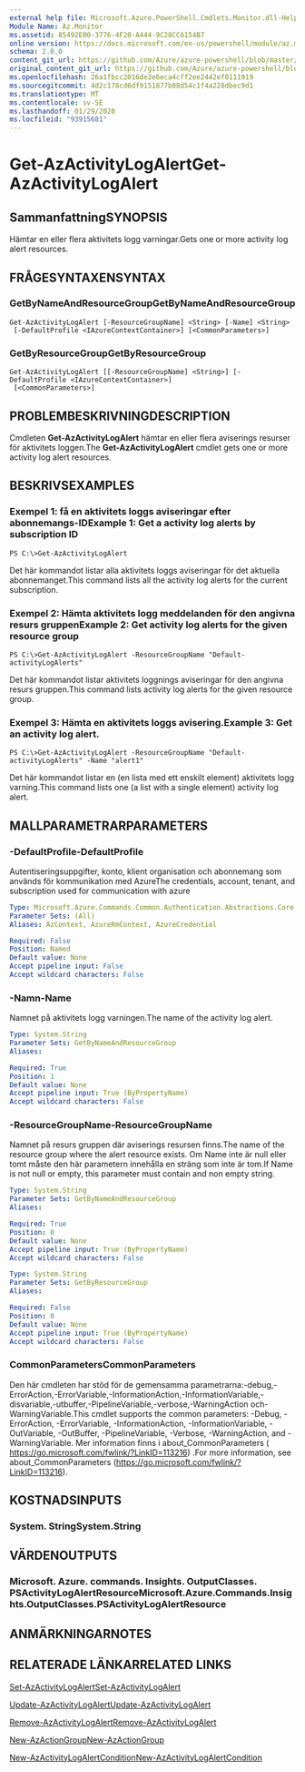 ```yaml
---
external help file: Microsoft.Azure.PowerShell.Cmdlets.Monitor.dll-Help.xml
Module Name: Az.Monitor
ms.assetid: 85492E00-3776-4F20-A444-9C28CC6154B7
online version: https://docs.microsoft.com/en-us/powershell/module/az.monitor/get-azactivitylogalert
schema: 2.0.0
content_git_url: https://github.com/Azure/azure-powershell/blob/master/src/Monitor/Monitor/help/Get-AzActivityLogAlert.md
original_content_git_url: https://github.com/Azure/azure-powershell/blob/master/src/Monitor/Monitor/help/Get-AzActivityLogAlert.md
ms.openlocfilehash: 26a1fbcc2016de2e6eca4cff2ee2442ef0111919
ms.sourcegitcommit: 4d2c178cd6df9151877b08d54c1f4a228dbec9d1
ms.translationtype: MT
ms.contentlocale: sv-SE
ms.lasthandoff: 01/29/2020
ms.locfileid: "93915681"
---
```

# <span data-ttu-id="4656e-101">Get-AzActivityLogAlert</span><span class="sxs-lookup"><span data-stu-id="4656e-101">Get-AzActivityLogAlert</span></span>

## <span data-ttu-id="4656e-102">Sammanfattning</span><span class="sxs-lookup"><span data-stu-id="4656e-102">SYNOPSIS</span></span>
<span data-ttu-id="4656e-103">Hämtar en eller flera aktivitets logg varningar.</span><span class="sxs-lookup"><span data-stu-id="4656e-103">Gets one or more activity log alert resources.</span></span>

## <span data-ttu-id="4656e-104">FRÅGESYNTAXEN</span><span class="sxs-lookup"><span data-stu-id="4656e-104">SYNTAX</span></span>

### <span data-ttu-id="4656e-105">GetByNameAndResourceGroup</span><span class="sxs-lookup"><span data-stu-id="4656e-105">GetByNameAndResourceGroup</span></span>
```
Get-AzActivityLogAlert [-ResourceGroupName] <String> [-Name] <String>
 [-DefaultProfile <IAzureContextContainer>] [<CommonParameters>]
```

### <span data-ttu-id="4656e-106">GetByResourceGroup</span><span class="sxs-lookup"><span data-stu-id="4656e-106">GetByResourceGroup</span></span>
```
Get-AzActivityLogAlert [[-ResourceGroupName] <String>] [-DefaultProfile <IAzureContextContainer>]
 [<CommonParameters>]
```

## <span data-ttu-id="4656e-107">PROBLEMBESKRIVNING</span><span class="sxs-lookup"><span data-stu-id="4656e-107">DESCRIPTION</span></span>
<span data-ttu-id="4656e-108">Cmdleten **Get-AzActivityLogAlert** hämtar en eller flera aviserings resurser för aktivitets loggen.</span><span class="sxs-lookup"><span data-stu-id="4656e-108">The **Get-AzActivityLogAlert** cmdlet gets one or more activity log alert resources.</span></span>

## <span data-ttu-id="4656e-109">BESKRIVS</span><span class="sxs-lookup"><span data-stu-id="4656e-109">EXAMPLES</span></span>

### <span data-ttu-id="4656e-110">Exempel 1: få en aktivitets loggs aviseringar efter abonnemangs-ID</span><span class="sxs-lookup"><span data-stu-id="4656e-110">Example 1: Get a activity log alerts by subscription ID</span></span>
```
PS C:\>Get-AzActivityLogAlert
```

<span data-ttu-id="4656e-111">Det här kommandot listar alla aktivitets loggs aviseringar för det aktuella abonnemanget.</span><span class="sxs-lookup"><span data-stu-id="4656e-111">This command lists all the activity log alerts for the current subscription.</span></span>

### <span data-ttu-id="4656e-112">Exempel 2: Hämta aktivitets logg meddelanden för den angivna resurs gruppen</span><span class="sxs-lookup"><span data-stu-id="4656e-112">Example 2: Get activity log alerts for the given resource group</span></span>
```
PS C:\>Get-AzActivityLogAlert -ResourceGroupName "Default-activityLogAlerts"
```

<span data-ttu-id="4656e-113">Det här kommandot listar aktivitets loggnings aviseringar för den angivna resurs gruppen.</span><span class="sxs-lookup"><span data-stu-id="4656e-113">This command lists activity log alerts for the given resource group.</span></span>

### <span data-ttu-id="4656e-114">Exempel 3: Hämta en aktivitets loggs avisering.</span><span class="sxs-lookup"><span data-stu-id="4656e-114">Example 3: Get an activity log alert.</span></span>
```
PS C:\>Get-AzActivityLogAlert -ResourceGroupName "Default-activityLogAlerts" -Name "alert1"
```

<span data-ttu-id="4656e-115">Det här kommandot listar en (en lista med ett enskilt element) aktivitets logg varning.</span><span class="sxs-lookup"><span data-stu-id="4656e-115">This command lists one (a list with a single element) activity log alert.</span></span>

## <span data-ttu-id="4656e-116">MALLPARAMETRAR</span><span class="sxs-lookup"><span data-stu-id="4656e-116">PARAMETERS</span></span>

### <span data-ttu-id="4656e-117">-DefaultProfile</span><span class="sxs-lookup"><span data-stu-id="4656e-117">-DefaultProfile</span></span>
<span data-ttu-id="4656e-118">Autentiseringsuppgifter, konto, klient organisation och abonnemang som används för kommunikation med Azure</span><span class="sxs-lookup"><span data-stu-id="4656e-118">The credentials, account, tenant, and subscription used for communication with azure</span></span>

```yaml
Type: Microsoft.Azure.Commands.Common.Authentication.Abstractions.Core.IAzureContextContainer
Parameter Sets: (All)
Aliases: AzContext, AzureRmContext, AzureCredential

Required: False
Position: Named
Default value: None
Accept pipeline input: False
Accept wildcard characters: False
```

### <span data-ttu-id="4656e-119">-Namn</span><span class="sxs-lookup"><span data-stu-id="4656e-119">-Name</span></span>
<span data-ttu-id="4656e-120">Namnet på aktivitets logg varningen.</span><span class="sxs-lookup"><span data-stu-id="4656e-120">The name of the activity log alert.</span></span>

```yaml
Type: System.String
Parameter Sets: GetByNameAndResourceGroup
Aliases:

Required: True
Position: 1
Default value: None
Accept pipeline input: True (ByPropertyName)
Accept wildcard characters: False
```

### <span data-ttu-id="4656e-121">-ResourceGroupName</span><span class="sxs-lookup"><span data-stu-id="4656e-121">-ResourceGroupName</span></span>
<span data-ttu-id="4656e-122">Namnet på resurs gruppen där aviserings resursen finns.</span><span class="sxs-lookup"><span data-stu-id="4656e-122">The name of the resource group where the alert resource exists.</span></span>
<span data-ttu-id="4656e-123">Om Name inte är null eller tomt måste den här parametern innehålla en sträng som inte är tom.</span><span class="sxs-lookup"><span data-stu-id="4656e-123">If Name is not null or empty, this parameter must contain and non empty string.</span></span>

```yaml
Type: System.String
Parameter Sets: GetByNameAndResourceGroup
Aliases:

Required: True
Position: 0
Default value: None
Accept pipeline input: True (ByPropertyName)
Accept wildcard characters: False
```

```yaml
Type: System.String
Parameter Sets: GetByResourceGroup
Aliases:

Required: False
Position: 0
Default value: None
Accept pipeline input: True (ByPropertyName)
Accept wildcard characters: False
```

### <span data-ttu-id="4656e-124">CommonParameters</span><span class="sxs-lookup"><span data-stu-id="4656e-124">CommonParameters</span></span>
<span data-ttu-id="4656e-125">Den här cmdleten har stöd för de gemensamma parametrarna:-debug,-ErrorAction,-ErrorVariable,-InformationAction,-InformationVariable,-disvariable,-utbuffer,-PipelineVariable,-verbose,-WarningAction och-WarningVariable.</span><span class="sxs-lookup"><span data-stu-id="4656e-125">This cmdlet supports the common parameters: -Debug, -ErrorAction, -ErrorVariable, -InformationAction, -InformationVariable, -OutVariable, -OutBuffer, -PipelineVariable, -Verbose, -WarningAction, and -WarningVariable.</span></span> <span data-ttu-id="4656e-126">Mer information finns i about_CommonParameters ( https://go.microsoft.com/fwlink/?LinkID=113216) .</span><span class="sxs-lookup"><span data-stu-id="4656e-126">For more information, see about_CommonParameters (https://go.microsoft.com/fwlink/?LinkID=113216).</span></span>

## <span data-ttu-id="4656e-127">KOSTNADS</span><span class="sxs-lookup"><span data-stu-id="4656e-127">INPUTS</span></span>

### <span data-ttu-id="4656e-128">System. String</span><span class="sxs-lookup"><span data-stu-id="4656e-128">System.String</span></span>

## <span data-ttu-id="4656e-129">VÄRDEN</span><span class="sxs-lookup"><span data-stu-id="4656e-129">OUTPUTS</span></span>

### <span data-ttu-id="4656e-130">Microsoft. Azure. commands. Insights. OutputClasses. PSActivityLogAlertResource</span><span class="sxs-lookup"><span data-stu-id="4656e-130">Microsoft.Azure.Commands.Insights.OutputClasses.PSActivityLogAlertResource</span></span>

## <span data-ttu-id="4656e-131">ANMÄRKNINGAR</span><span class="sxs-lookup"><span data-stu-id="4656e-131">NOTES</span></span>

## <span data-ttu-id="4656e-132">RELATERADE LÄNKAR</span><span class="sxs-lookup"><span data-stu-id="4656e-132">RELATED LINKS</span></span>

[<span data-ttu-id="4656e-133">Set-AzActivityLogAlert</span><span class="sxs-lookup"><span data-stu-id="4656e-133">Set-AzActivityLogAlert</span></span>](./Set-AzActivityLogAlert.md)

[<span data-ttu-id="4656e-134">Update-AzActivityLogAlert</span><span class="sxs-lookup"><span data-stu-id="4656e-134">Update-AzActivityLogAlert</span></span>](./Update-AzActivityLogAlert.md)

[<span data-ttu-id="4656e-135">Remove-AzActivityLogAlert</span><span class="sxs-lookup"><span data-stu-id="4656e-135">Remove-AzActivityLogAlert</span></span>](./Remove-AzActivityLogAlert.md)

[<span data-ttu-id="4656e-136">New-AzActionGroup</span><span class="sxs-lookup"><span data-stu-id="4656e-136">New-AzActionGroup</span></span>](./New-AzActionGroup.md)

[<span data-ttu-id="4656e-137">New-AzActivityLogAlertCondition</span><span class="sxs-lookup"><span data-stu-id="4656e-137">New-AzActivityLogAlertCondition</span></span>](./Get-AzActivityLogAlertCondition.md)
